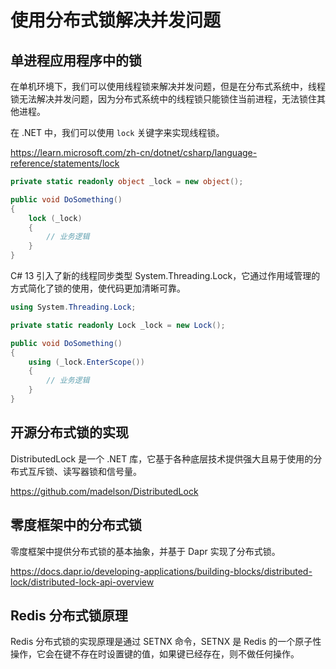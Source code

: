 # 使用分布式锁解决并发问题

## 单进程应用程序中的锁

在单机环境下，我们可以使用线程锁来解决并发问题，但是在分布式系统中，线程锁无法解决并发问题，因为分布式系统中的线程锁只能锁住当前进程，无法锁住其他进程。

在 .NET 中，我们可以使用 `lock` 关键字来实现线程锁。

https://learn.microsoft.com/zh-cn/dotnet/csharp/language-reference/statements/lock

```csharp
private static readonly object _lock = new object();

public void DoSomething()
{
    lock (_lock)
    {
        // 业务逻辑
    }
}
```

C# 13 引入了新的线程同步类型 System.Threading.Lock，它通过作用域管理的方式简化了锁的使用，使代码更加清晰可靠。

```csharp
using System.Threading.Lock;

private static readonly Lock _lock = new Lock();

public void DoSomething()
{
    using (_lock.EnterScope())
    {
        // 业务逻辑
    }
}
```

## 开源分布式锁的实现

DistributedLock 是一个 .NET 库，它基于各种底层技术提供强大且易于使用的分布式互斥锁、读写器锁和信号量。

https://github.com/madelson/DistributedLock

## 零度框架中的分布式锁

零度框架中提供分布式锁的基本抽象，并基于 Dapr 实现了分布式锁。

https://docs.dapr.io/developing-applications/building-blocks/distributed-lock/distributed-lock-api-overview


## Redis 分布式锁原理

Redis 分布式锁的实现原理是通过 SETNX 命令，SETNX 是 Redis 的一个原子性操作，它会在键不存在时设置键的值，如果键已经存在，则不做任何操作。